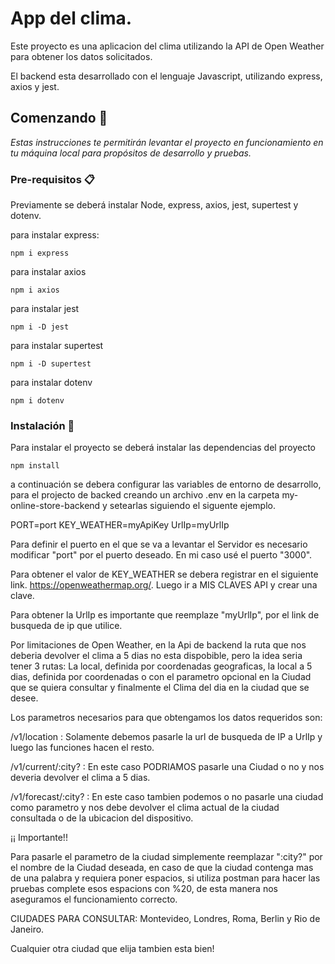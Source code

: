 # App del clima.

Este proyecto es una aplicacion del clima utilizando la API de Open Weather para obtener los datos solicitados. 

El backend esta desarrollado con el lenguaje Javascript, utilizando express, axios y jest.

## Comenzando 🚀

_Estas instrucciones te permitirán levantar el proyecto en funcionamiento en tu máquina local para propósitos de desarrollo y pruebas._


### Pre-requisitos 📋

Previamente se deberá instalar Node, express, axios, jest, supertest y dotenv.

para instalar express:
```
npm i express
```
para instalar axios
```
npm i axios
```
para instalar jest
```
npm i -D jest
```
para instalar supertest
```
npm i -D supertest
```
para instalar dotenv
```
npm i dotenv
```

### Instalación 🔧

Para instalar el proyecto se deberá instalar las dependencias del proyecto
```
npm install
 ````

a continuación se debera configurar las variables de entorno de desarrollo, para el projecto de backed creando un archivo .env en la carpeta my-online-store-backend y setearlas siguiendo el siguente ejemplo.

PORT=port
KEY_WEATHER=myApiKey
UrlIp=myUrlIp

Para definir el puerto en el que se va a levantar el Servidor es necesario modificar "port" por el puerto deseado. En mi caso usé el puerto "3000".

Para obtener el valor de KEY_WEATHER se debera registrar en el siguiente link. https://openweathermap.org/.
Luego ir a MIS CLAVES API y crear una clave. 

Para obtener la UrlIp es importante que reemplaze "myUrlIp", por el link de busqueda de ip que utilice.


Por limitaciones de Open Weather, en la Api de backend la ruta que nos deberia devolver el clima a 5 dias no esta dispobible, pero la idea seria tener 3 rutas: La local, definida por coordenadas geograficas, la local a 5 dias, definida por coordenadas o con el parametro opcional en la Ciudad que se quiera consultar y finalmente el Clima del dia en la ciudad que se desee. 

Los parametros necesarios para que obtengamos los datos requeridos son:

/v1/location : Solamente debemos pasarle la url de busqueda de IP a UrlIp y luego las funciones hacen el resto. 

/v1/current/:city? : En este caso PODRIAMOS pasarle una Ciudad o no y nos deveria devolver el clima a 5 dias. 

/v1/forecast/:city? : En este caso tambien podemos o no pasarle una ciudad como parametro y nos debe devolver el clima actual de la ciudad consultada o de la ubicacion del dispositivo. 

¡¡ Importante!!

Para pasarle el parametro de la ciudad simplemente reemplazar ":city?" por el nombre de la Ciudad deseada, en caso de que la ciudad contenga mas de una palabra y requiera poner espacios, si utiliza postman para hacer las pruebas complete esos espacions con %20, de esta manera nos aseguramos el funcionamiento correcto.

CIUDADES PARA CONSULTAR: Montevideo, Londres, Roma, Berlin y Rio de Janeiro. 

Cualquier otra ciudad que elija tambien esta bien!